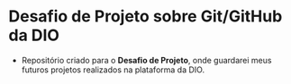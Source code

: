 # Desafio de Projeto sobre Git/GitHub da DIO

* Repositório criado para o __Desafio de Projeto__, onde guardarei meus futuros projetos realizados na plataforma da DIO.



